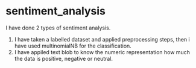 # sentiment_analysis
I have done 2 types of sentiment analysis.


1. I have taken a labelled dataset and applied preprocessing steps, then i have used multinomialNB for the classification.
2. I have appiled text blob to know the numeric representation how much the data is positive, negative or neutral.

